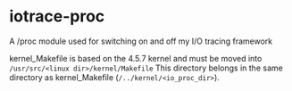 # iotrace-proc
A /proc module used for switching on and off my I/O tracing framework


kernel_Makefile is based on the 4.5.7 kernel and must be moved into ```/usr/src/<linux dir>/kernel/Makefile```
This directory belongs in the same directory as kernel_Makefile (```/../kernel/<io_proc_dir>```).  
